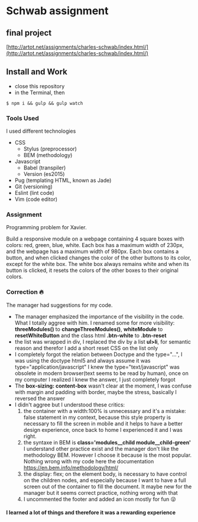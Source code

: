 # Schwab assignment 

## final project
[http://artot.net/assignments/charles-schwab/index.html/](http://artot.net/assignments/charles-schwab/index.html/)

## Install and Work
- close this repository
- in the Terminal, then

`$ npm i && gulp && gulp watch`


### Tools Used
I used different technologies 
  * CSS 
    - Stylus   (preprocessor)
    - BEM      (methodology)
  * Javascript
    - Babel    (transpiler)
    - Version  (es2015)
  * Pug        (templating HTML, known as Jade)
  * Git        (versioning)
  * Eslint     (lint code)
  * Vim        (code editor)

### Assignment

Programming problem for Xavier.

Build a responsive module on a webpage containing 4 square boxes with colors: red, green, blue, white. Each box has a maximum width of 230px, and the webpage has a maximum width of 980px. Each box contains a button, and when clicked changes the color of the other buttons to its color, except for the white box. The white box always remains white and when its button is clicked, it resets the colors of the other boxes to their original colors.

### Correction 🔥
The manager had suggestions for my code.
- The manager emphasized the importance of the visibility in the code. What I totally aggree with him. 
I renamed some for more visibility: **threeModules()** to **changeThreeModules()**,  **whiteModule** to **resetWhiteButton** and the class html **.btn-white** to **.btn-reset** 
- the list was wrapped in div, I replaced the div by a list **ul>li**, for semantic reason and therefor I add a short reset CSS on the list only
- I completely forgot the relation between Doctype and the type="...", I was using the doctype html5 and always assume it was type="application/javascript" I knew the type="text/javascript" was obsolete in modern browser(text seems to be read by human), once on my computer I realized I knew the answer, I just completely forgot
- The **box-sizing: content-box** wasn't clear at the moment, I was confuse with margin and
  padding with border, maybe the stress, basically I reversed the answer
- I didn't aggree but I understood these critics:
  1. the container with a width:100% is unnecessary and it's a mistake: 
  false statement in my context, because this style property is necessary to fill the screen in mobile and it
     helps to have a better design experience, once back to home I experienced
it and I was right.
  3. the syntaxe in BEM is **class='modules__child module__child-green'** 
     I understand other practice exist and the manager don't like
      the methodology BEM. However I choose it because is the most popular.
      Nothing wrong with my code here the documentation
      https://en.bem.info/methodology/html/
  4. the display: flex; on the element body, is necessary to have control on the
     children nodes, and especially because I want to have a full screen out of
      the container to fill the document. It maybe new for the manager but it seems
      correct practice, nothing wrong with that
  5. I uncommented the footer and added an icon mostly for fun 😜

#### I learned a lot of things and therefore it was a rewarding experience
